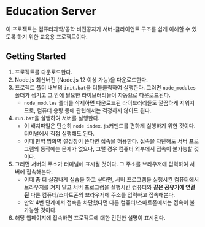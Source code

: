 # Education Server

이 프로젝트는 컴퓨터과학/공학 비전공자가 서버-클라이언트 구조를 쉽게 이해할 수 있도록 하기 위한 교육용 프로젝트이다.

## Getting Started

1. 프로젝트를 다운로드한다.
2. Node.js 최신버전 (Node.js 12 이상 가능)을 다운로드한다.
3. 프로젝트 폴더 내부의 `init.bat`을 더블클릭하여 실행한다. 그러면 `node_modules` 폴더가 생기고 그 안에 필요한 라이브러리들이 자동으로 다운로드된다.
   - `node_modules` 폴더를 삭제하면 다운로드된 라이브러리들도 깔끔하게 지워지므로, 컴퓨터 용량 등에 관련해서는 걱정하지 않아도 된다.
4. `run.bat`을 실행하여 서버를 실행한다.
   - 이 배치파일은 단순히 `node index.js`커맨드를 편하게 실행하기 위한 것이다. 터미널에서 직접 실행해도 된다.
   - 이때 만약 방화벽 설정창이 뜬다면 접속을 허용한다. 접속을 차단해도 서버 프로그램의 동작에는 문제가 없으나, 그럴 경우 컴퓨터 외부에서 접속이 불가능할 것이다.
5. 그러면 서버의 주소가 터미널에 표시될 것이다. 그 주소를 브라우저에 입력하여 서버에 접속해본다.
   - 이때 좀 더 실감나게 실습을 하고 싶다면, 서버 프로그램을 실행시킨 컴퓨터에서 브라우저를 켜지 말고 서버 프로그램을 실행시킨 컴퓨터와 **같은 공유기에 연결된** 다른 컴퓨터/스마트폰의 브라우저에 주소를 입력하고 접속해본다.
   - 만약 4번 단계에서 접속을 차단했다면 다른 컴퓨터/스마트폰에서는 접속이 불가능할 것이다.
6. 해당 웹페이지에 접속하면 프로젝트에 대한 간단한 설명이 표시된다.
